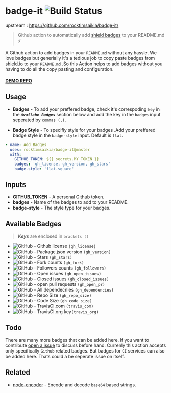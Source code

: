 # badge-it ![Build Status](<https://github.com/rocktimsaikia/badge-it/workflows/build/badge.svg>)
upstream : https://github.com/rocktimsaikia/badge-it/

> Github action to automatically add [shield badges](<https://shields.io/>) to your README.md :zap:

A Github action to add badges in your `README.md` without any hassle. We love badges but generially it's a tedious job to copy paste badges from [shield.io](<https://shields.io/>) to your `README.md` .So this Action helps to add badges without you having to do all the copy pasting and configuration.

#### [DEMO REPO](<https://github.com/RocktimSaikia/badge-it-demo>)

## Usage

- **Badges** - To add your preffered badge, check it's correspoding `key` in the ***`Availabe Badges`*** section below and add the key in the `badges` input seperated by `commas (,)`.

- **Badge Style** - To specifiy style for your badges .Add your preffered badge style in the `badge-style` input. Default is `flat`.

```yml
- name: Add Badges
  uses: rocktimsaikia/badge-it@master
  with:
    GITHUB_TOKEN: ${{ secrets.MY_TOKEN }}
    badges: 'gh_license, gh_version, gh_stars'
    badge-style: 'flat-square'
```

## Inputs

- **GITHUB\_TOKEN** - A personal Github token.
- **badges** - Name of the badges to add to your README.
- **badge-style** - The style type for your badges.

<!-- -->

## Available Badges

> ***Keys*** are enclosed in `brackets ()`

* ![GitHub](https://img.shields.io/github/license/RocktimSaikia/badge-it) - Github license `(gh_license)`
* ![GitHub](https://img.shields.io/github/package-json/v/rocktimsaikia/badge-it) - Package.json version `(gh_version)`
* ![GitHub](https://img.shields.io/github/stars/RocktimSaikia/badge-it) - Stars `(gh_stars)`
* ![GitHub](https://img.shields.io/github/forks/RocktimSaikia/badge-it?label=Fork) - Fork counts `(gh_fork)`
* ![GitHub](https://img.shields.io/github/followers/RocktimSaikia?label=Followers) - Followers counts `(gh_followers)`
* ![GitHub](https://img.shields.io/github/issues-raw/RocktimSaikia/badge-it) - Open issues `(gh_open_issues)`
* ![GitHub](https://img.shields.io/github/issues-closed-raw/RocktimSaikia/badge-it) - Closed issues `(gh_closed_issues)`
* ![GitHub](https://img.shields.io/github/issues-pr/RocktimSaikia/badge-it) - open pull requests `(gh_open_pr)`
* ![GitHub](https://img.shields.io/david/RocktimSaikia/badge-it) - All dependecnies `(gh_dependencies)`
* ![GitHub](https://img.shields.io/github/repo-size/RocktimSaikia/badge-it) - Repo Size `(gh_repo_size)`
* ![GitHub](https://img.shields.io/github/languages/code-size/RocktimSaikia/badge-it) - Code Size `(gh_code_size)`
* ![GitHub](https://travis-ci.com/RocktimSaikia/badge-it.svg?branch=master) - TravisCI.com `(travis_com)`
* ![GitHub](https://travis-ci.org/RocktimSaikia/badge-it.svg?branch=master) - TravisCI.org key`(travis_org)`
<!-- -->

## Todo

There are many more badges that can be added here. If you want to contribute [open a issue](https://github.com/RocktimSaikia/badge-it/issues/new) to discuss before hand. Currenly this action accepts only specifically `Github` related badges. But badges for `CI` services can also be added here. Thats could a be seperate issue on itself.

## Related

- [node-encoder](<https://github.com/rocktimsaikia/node-encoder>) - Encode and decode `base64` based strings.

<!-- -->

